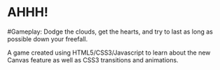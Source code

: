 # AHHH! 

#Gameplay:
Dodge the clouds, get the hearts, and try to last as long as possible down your freefall. 

A game created using HTML5/CSS3/Javascript to learn about the new Canvas feature as well as CSS3 transitions and animations.  
